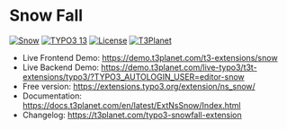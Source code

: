 # Snow Fall 

  [![Snow](https://img.shields.io/badge/stable-v13.0.0-green?style=flat-square)](https://github.com/nitsan-technologies/ns_snow/tree/13.0.0) [![TYPO3 13](https://img.shields.io/badge/TYPO3-13-orange.svg?style=flat-square)](https://get.typo3.org/version/12) [![License](https://img.shields.io/badge/license-GPL--3.0-orange?style=flat-square)](https://www.gnu.org/licenses/gpl-3.0.en.html) [![T3Planet](https://img.shields.io/badge/T3Planet-SnowFall-50b99a?style=flat-square)](https://t3-extension.t3planet.com/pro/typo3-snowfall)

- Live Frontend Demo: https://demo.t3planet.com/t3-extensions/snow
- Live Backend Demo: https://demo.t3planet.com/live-typo3/t3t-extensions/typo3/?TYPO3_AUTOLOGIN_USER=editor-snow
- Free version: https://extensions.typo3.org/extension/ns_snow/
- Documentation: https://docs.t3planet.com/en/latest/ExtNsSnow/Index.html
- Changelog: https://t3planet.com/typo3-snowfall-extension